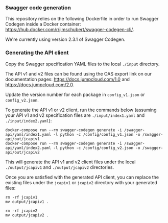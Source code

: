 ### Swagger code generation

This repository relies on the following Dockerfile in order to run
Swagger Codegen inside a Docker container:
https://hub.docker.com/r/jimschubert/swagger-codegen-cli/.

We're currently using version 2.3.1 of Swagger Codegen.

### Generating the API client

Copy the Swagger specification YAML files to the local `./input` directory.

The API v1 and v2 files can be found using the OAS export link on our
documentation pages: https://docs.jumpcloud.com/1.0 and
https://docs.jumpcloud.com/2.0.

Update the version number for each package in `config_v1.json` or
`config_v2.json`.

To generate the API v1 or v2 client, run the commands below (assuming your
API v1 and v2 specification files are `./input/index1.yaml` and
`./input/index2.yaml`):

```
docker-compose run --rm swagger-codegen generate -i /swagger-api/yaml/index1.yaml -l python -c /config/config_v1.json -o /swagger-api/out/jcapiv1
docker-compose run --rm swagger-codegen generate -i /swagger-api/yaml/index2.yaml -l python -c /config/config_v2.json -o /swagger-api/out/jcapiv2
```

This will generate the API v1 and v2 client files under the local
`./output/jcapiv1` and `./output/jcapiv2` directories.

Once you are satisfied with the generated API client, you can replace the
existing files under the `jcapiv1` or `jcapiv2` directory with your generated
files:

```
rm -rf jcapiv1
mv output/jcapiv1 .

rm -rf jcapiv2
mv output/jcapiv2 .
```
